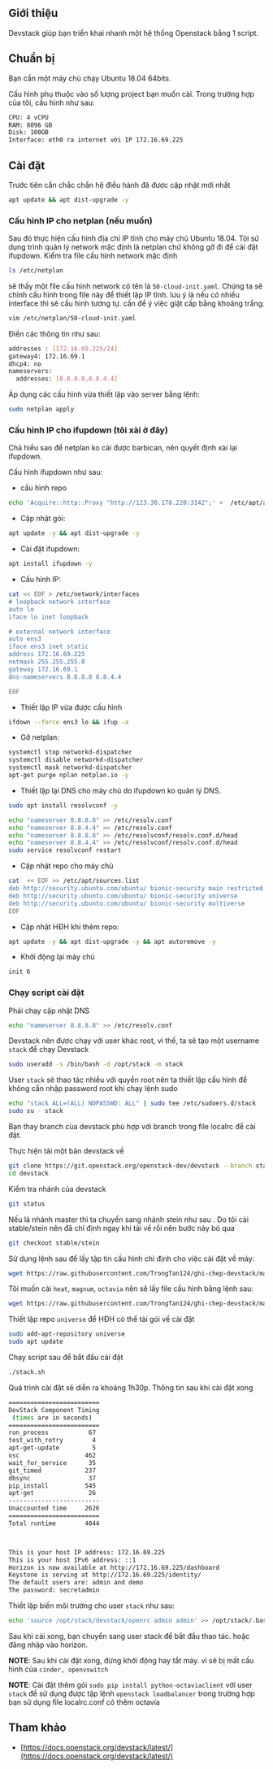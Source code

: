 ## Giới thiệu

Devstack giúp bạn triển khai nhanh một hệ thống Openstack bằng 1 script.

## Chuẩn bị

Bạn cần một máy chủ chạy Ubuntu 18.04 64bits.

Cấu hình phụ thuộc vào số lượng project bạn muốn cài. Trong trường hợp của tôi, cấu hình như sau:
```sh
CPU: 4 vCPU
RAM: 8096 GB
Disk: 100GB
Interface: eth0 ra internet với IP 172.16.69.225
```

## Cài đặt

Trước tiên cần chắc chắn hệ điều hành đã được cập nhật mới nhất
```sh
apt update && apt dist-upgrade -y
```

### Cấu hình IP cho netplan (nếu muốn)
Sau đó thực hiện cấu hình địa chỉ IP tĩnh cho máy chủ Ubuntu 18.04. Tôi sử dụng trình quản lý network mặc định là netplan chứ không gỡ đi để cài đặt ifupdown.
Kiểm tra file cấu hình network mặc định
```sh
ls /etc/netplan
```

sẽ thấy một file cấu hình network có tên là `50-cloud-init.yaml`. Chúng ta sẽ chỉnh cấu hình trong file này để thiết lập IP tĩnh. lưu ý là nếu có nhiều interface thì sẽ cấu hình tương tự. cần để ý việc giật cấp bằng khoảng trắng.
```sh
vim /etc/netplan/50-cloud-init.yaml
```

Điền các thông tin như sau:
```sh
addresses : [172.16.69.225/24]
gateway4: 172.16.69.1
dhcp4: no
nameservers:
  addresses: [8.8.8.8,8.8.4.4]
```

Áp dụng các cấu hình vừa thiết lập vào server bằng lệnh:
```sh
sudo netplan apply
```

### Cấu hình IP cho ifupdown (tôi xài ở đây)
Chả hiểu sao để netplan ko cài được barbican, nên quyết định xài lại ifupdown.

Cấu hình ifupdown như sau:

- cấu hình repo
```sh
echo 'Acquire::http::Proxy "http://123.30.178.220:3142";' >  /etc/apt/apt.conf
```

- Cập nhật gói:
```sh
apt update -y && apt dist-upgrade -y
```

- Cài đặt ifupdown:
```sh
apt install ifupdown -y
```

- Cấu hình IP:
```sh
cat << EOF > /etc/network/interfaces
# loopback network interface
auto lo
iface lo inet loopback

# external network interface
auto ens3
iface ens3 inet static
address 172.16.69.225
netmask 255.255.255.0
gateway 172.16.69.1
dns-nameservers 8.8.8.8 8.8.4.4

EOF
```

- Thiết lập IP vừa được cấu hình
```sh
ifdown --force ens3 lo && ifup -a
```

- Gỡ netplan:
```sh
systemctl stop networkd-dispatcher
systemctl disable networkd-dispatcher
systemctl mask networkd-dispatcher
apt-get purge nplan netplan.io -y
```

- Thiết lập lại DNS cho máy chủ do ifupdown ko quản lý DNS.
```sh
sudo apt install resolvconf -y

echo "nameserver 8.8.8.8" >> /etc/resolv.conf
echo "nameserver 8.8.4.4" >> /etc/resolv.conf
echo "nameserver 8.8.8.8" >> /etc/resolvconf/resolv.conf.d/head
echo "nameserver 8.8.4.4" >> /etc/resolvconf/resolv.conf.d/head
sudo service resolvconf restart
```

- Cập nhật repo cho máy chủ
```sh
cat  << EOF >> /etc/apt/sources.list
deb http://security.ubuntu.com/ubuntu/ bionic-security main restricted
deb http://security.ubuntu.com/ubuntu/ bionic-security universe
deb http://security.ubuntu.com/ubuntu/ bionic-security multiverse
EOF
```

- Cập nhật HĐH khi thêm repo:
```sh
apt update -y && apt dist-upgrade -y && apt autoremove -y
```

- Khởi động lại máy chủ
```sh
init 6
```

### Chạy script cài đặt

Phải chạy cập nhật DNS
```sh
echo "nameserver 8.8.8.8" >> /etc/resolv.conf
```

Devstack nên được chạy với user khác root, vì thế, ta sẽ tạo một username `stack` để chạy Devstack
```sh
sudo useradd -s /bin/bash -d /opt/stack -m stack
```

User `stack` sẽ thao tác nhiều với quyền root nên ta thiết lập cấu hình để không cần nhập password root khi chạy lệnh sudo
```sh
echo "stack ALL=(ALL) NOPASSWD: ALL" | sudo tee /etc/sudoers.d/stack
sudo su - stack
```

Bạn thay branch của devstack phù hợp với branch trong file localrc để cài đặt.

Thực hiện tải một bản devstack về
```sh
git clone https://git.openstack.org/openstack-dev/devstack --branch stable/stein
cd devstack
```

Kiểm tra nhánh của devstack
```sh
git status
```

Nếu là nhánh master thì ta chuyển sang nhánh stein như sau . Do tôi cài stable/stein nên đã chỉ định ngay khi tải về rồi nên bước này bỏ qua
```sh
git checkout stable/stein
```

Sử dụng lệnh sau để lấy tập tin cấu hình chỉ định cho việc cài đặt về máy:
```sh
wget https://raw.githubusercontent.com/TrongTan124/ghi-chep-devstack/master/Local_conf/local-stable-stein.conf -O ./local.conf
```

Tôi muốn cài `heat`, `magnum`, `octavia` nên sẽ lấy file cấu hình bằng lệnh sau:
```sh
wget https://raw.githubusercontent.com/TrongTan124/ghi-chep-devstack/master/Local_conf/local-stable-stein-magnum-heat.conf -O ./local.conf
```

Thiết lập repo `universe` để HĐH có thể tải gói về cài đặt
```sh
sudo add-apt-repository universe
sudo apt update
```

Chạy script sau để bắt đầu cài đặt
```sh
./stack.sh
```

Quá trình cài đặt sẽ diễn ra khoảng 1h30p. Thông tin sau khi cài đặt xong
```sh
=========================                                                                                                                                                                      
DevStack Component Timing                                                                                                                                                                      
 (times are in seconds)                                                                                                                                                                        
=========================                                                                                                                                                                      
run_process           67                                                                                                                                                                       
test_with_retry        4                                                                                                                                                                       
apt-get-update         5                                                                                                                                                                       
osc                  462                                                                                                                                                                       
wait_for_service      35
git_timed            237
dbsync                37
pip_install          545
apt-get               26
-------------------------
Unaccounted time     2626
=========================
Total runtime        4044



This is your host IP address: 172.16.69.225
This is your host IPv6 address: ::1
Horizon is now available at http://172.16.69.225/dashboard
Keystone is serving at http://172.16.69.225/identity/
The default users are: admin and demo
The password: secretadmin
```

Thiết lập biến môi trường cho user `stack` như sau:
```sh
echo 'source /opt/stack/devstack/openrc admin admin' >> /opt/stack/.bashrc
```

Sau khi cài xong, bạn chuyển sang user stack để bắt đầu thao tác. hoặc đăng nhập vào horizon.

**NOTE**: Sau khi cài đặt xong, đừng khởi động hay tắt máy. vì sẽ bị mất cấu hình của `cinder, openvswitch`

**NOTE**: Cài đặt thêm gói `sudo pip install python-octaviaclient` với user `stack` để sử dụng được tập lệnh `openstack loadbalancer` trong trường hợp bạn sử dụng file localrc.conf có thêm octavia

## Tham khảo

- [https://docs.openstack.org/devstack/latest/](https://docs.openstack.org/devstack/latest/)